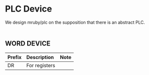 # PLC Device

We design mruby/plc on the supposition that there is an abstract PLC.  
　

## WORD DEVICE

|Prefix|Description |Note|
|:--|:--|:--|
|DR|For registers| |

